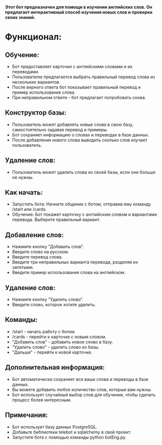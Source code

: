 __Этот бот предназначен для помощи в изучении английских слов. Он предлагает интерактивный способ изучения новых слов и проверки своих знаний.__


# __Функционал:__

## __Обучение:__
- Бот предоставляет карточки с английскими словами и их переводами.
- Пользователю предлагается выбрать правильный перевод слова из нескольких вариантов.
- После верного ответа бот показывает правильный перевод и пример использования слова.
- При неправильном ответе - бот предлагает попробовать снова.
## __Конструктор базы__:
- Пользователь может добавлять новые слова в свою базу, самостоятельно задавая перевод и примеры.
- Бот сохраняет информацию о словах и переводах в базе данных. 
- После добавления нового слова выводить сколько слов изучает пользователь.
## __Удаление слов:__
- Пользователь может удалить слова из своей базы, если они больше не нужны.


## __Как начать:__
- Запустить бота: Начните общение с ботом, отправив ему команду /start или /cards.
- Обучение: Бот покажет карточку с английским словом и вариантами перевода. Выберите правильный вариант.
## __Добавление слов:__
- Нажмите кнопку "Добавить слов".
- Введите слово на русском.
- Введите перевод слова.
- Введите три неправильных варианта перевода, разделяя их запятыми.
- Введите пример использования слова на английском.
## __Удаление слов:__
- Нажмите кнопку "Удалить слово".
- Введите слово, которое хотите удалить.


## __Команды:__
- /start - начать работу с ботом.
- /cards - перейти к карточке с новым словом.
- "Добавить слов" - добавить новое слово в базу.
- "Удалить слово" - удалить слово из базы.
- "Дальше" - перейти к новой карточке.


## __Дополнительная информация:__
- Бот автоматически сохраняет все ваши слова и переводы в базе данных.
- Вы можете добавить любое количество слов, которые вам нужны.
- Бот использует случайный выбор слов для обучения, чтобы сделать процесс более интересным.


## __Примечания:__
- Бот использует базу данных PostgreSQL.
- Добавьте библиотеки telebot и sqlalchemy в свой проект.
- Запустите бота с помощью команды python botEng.py.